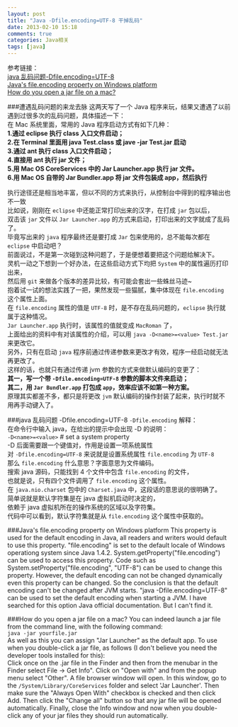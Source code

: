 ```yaml
---
layout: post
title: "Java -Dfile.encoding=UTF-8 干掉乱码"
date: 2013-02-10 15:18
comments: true
categories: Java相关
tags: [java]
---
```

参考链接：  
[java 乱码问题-Dfile.encoding=UTF-8](http://hi.baidu.com/cnjsp/item/a2c9c9aed1de96a829ce9d24)  
[Java's file.encoding property on Windows platform](http://yaojingguo.blogspot.com/2009/02/javas-fileencoding-property-on-windows.html)  
[How do you open a jar file on a mac?](http://wiki.answers.com/Q/How_do_you_open_a_jar_file_on_a_mac)  
<!-- more -->
###遭遇乱码问题的来龙去脉
这两天写了一个 Java 程序来玩，结果又遭遇了以前遇到过很多次的乱码问题，具体描述一下：  
在 Mac 系统里面，常用的 Java 程序启动方式有如下几种：  
__1.通过 eclipse 执行 class 入口文件启动；__  
__2.在 Terminal 里面用 java Test.class 或 jave -jar Test.jar 启动__  
__3.通过 ant 执行 class 入口文件启动；__  
__4.直接用 ant 执行 jar 文件；__  
__5.用 Mac OS CoreServices 中的 Jar Launcher.app 执行 jar 文件。__  
__6.用 Mac OS 自带的 Jar Bundler.app 将 jar 文件包装成 app，然后执行__  

执行途径还是相当地丰富，但以不同的方式来执行，从控制台中得到的程序输出也不一致  
比如说，刚刚在 `eclipse` 中还能正常打印出来的汉字，在打成 `jar` 包以后，  
双击该 `jar` 文件以 `Jar Launcher.app` 的方式来启动，打印出来的文字就成了乱码了。  
毕竟写出来的 `java` 程序最终还是要打成 `Jar` 包来使用的，总不能每次都在 `eclipse` 中启动吧？  
前面说过，不是第一次碰到这种问题了，于是便想着要把这个问题给解决下。  
灵机一动之下想到一个好办法，在这些启动方式下均把 `System` 中的属性遍历打印出来，  
然后用 `git` 来做各个版本的差异比较，有可能会套出一些蛛丝马迹~  
抱着试一试的想法实践了一把，果然发现一些猫腻，集中体现在 `file.encoding` 这个属性上面。  
在 `file.encoding` 属性的值是 `UTF-8` 时，是不存在乱码问题的，`eclipse` 执行就属于这种情况。  
`Jar Launcher.app` 执行时，该属性的值就变成 `MacRoman` 了，  
上面给出的资料中有对该属性的介绍，可以用 `java -D<name>=<value> Test.jar` 来更改它。  
另外，只有在启动 `java` 程序前通过传递参数来更改才有效，程序一经启动就无法再更改了。  
这样的话，也就只有通过传递 jvm 参数的方式来做默认编码的变更了：  
__其一，写一个带 `-Dfile.encoding=UTF-8` 参数的脚本文件来启动；__  
__其二，用 `Jar Bundler.app` 打包成 `app`，效率应该不如第一种方案。__  
原理其实都差不多，都只是将更改 `jvm` 默认编码的操作封装了起来，执行时就不用再手动键入了。  

###java 乱码问题 -Dfile.encoding=UTF-8
`-Dfile.encoding` 解释：  
在命令行中输入 java，在给出的提示中会出现 -D 的说明：  
`-D<name>=<value>`  # set a system property  
-D 后面需要跟一个键值对，作用是设置一项系统属性  
对 `-Dfile.encoding=UTF-8` 来说就是设置系统属性 `file.encoding` 为 `UTF-8`  
那么 `file.encoding` 什么意思？字面意思为文件编码。  
搜索 java 源码，只能找到 4 个文件中包含 `file.encoding` 的文件，  
也就是说，只有四个文件调用了 `file.encoding` 这个属性。  
在 `java.nio.charset` 包中的 `Charset.java` 中，这段话的意思说的很明确了。  
简单说就是默认字符集是在 java 虚拟机启动时决定的，  
依赖于 java 虚拟机所在的操作系统的区域以及字符集。  
代码中可以看到，默认字符集就是从 `file.encoding` 这个属性中获取的。  

###Java's file.encoding property on Windows platform
This property is used for the default encoding in Java, all readers and writers would default to use this property. "file.encoding" is set to the default locale of Windows operationg system since Java 1.4.2. System.getProperty("file.encoding") can be used to access this property. Code such as System.setProperty("file.encoding", "UTF-8") can be used to change this property. However, the default encoding can not be changed dynamically even this property can be changed. So the conclusion is that the default encoding can't be changed after JVM starts. "java -Dfile.encoding=UTF-8" can be used to set the default encoding when starting a JVM. I have searched for this option Java official documentation. But I can't find it.

###How do you open a jar file on a mac?
You can indeed launch a jar file from the command line, with the following command:   
`java -jar yourfile.jar`  
As well as this you can assign "Jar Launcher" as the default app. To use when you double-click a jar file, as follows (I don't believe you need the developer tools installed for this):   
Click once on the .jar file in the Finder and then from the menubar in the Finder select File -> Get Info". Click on "Open with" and from the popup menu select "Other". A file browser window will open. In this window, go to the `/System/Library/CoreServices` folder and select 'Jar Launcher'. Then make sure the "Always Open With" checkbox is checked and then click Add. Then click the "Change all" button so that any jar file will be opened automatically. Finally, close the Info window and now when you double-click any of your jar files they should run automatically.
